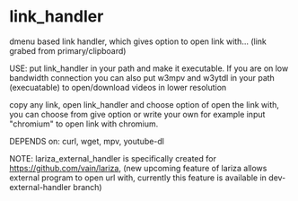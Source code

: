 # link_handler
dmenu based link handler, which gives option to open link with... (link grabed from primary/clipboard)

USE: put link_handler in your path and make it executable.
If you are on low bandwidth connection you can also put w3mpv and w3ytdl in your path (execuatable) to open/download videos in lower resolution

copy any link, open link_handler and choose option of open the link with, you can choose from give option or write your own for example input "chromium" to open link with chromium.

DEPENDS on: curl, wget, mpv, youtube-dl

NOTE: lariza_external_handler is specifically created for https://github.com/vain/lariza, (new upcoming feature of lariza allows external program to open url with, currently this feature is available in dev-external-handler branch)
